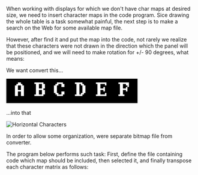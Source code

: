 When working with displays for which we don't have char maps at desired size, we need to insert character maps in the code program. Sice drawing the whole table is a task somewhat painful, the next step is to make a search on the Web for some available map file.

However, after find it and put the map into the code, not rarely we realize that these characters were not drawn in the direction which the panel will be positioned, and we will need to make rotation for +/- 90 degrees, what means:

We want convert this...

![Vertical Characters](https://github.com/aluis-rcastro/C_code_rotate_font_file_90_degrees/blob/2022cfd4adfde12b45b9313abca8c4f7963b6b4e/res/8x12_VER.PNG)

...into that

![Horizontal Characters](https://user-images.githubusercontent.com/9871675/82508834-a03c2400-9adc-11ea-82b0-3bfaceead6b9.PNG)

In order to allow some organization, were separate bitmap file from converter.

The program below performs such task: First, define the file containing code which map should be included, then selected it, and finally transpose each character matrix as follows:
